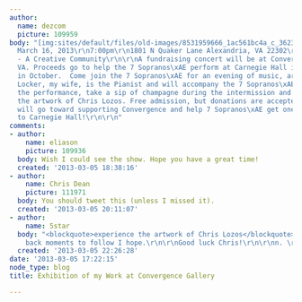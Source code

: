 ```yaml
---
author:
  name: dezcom
  picture: 109959
body: "[img:sites/default/files/old-images/8531959666_1ac561bc4a_c_3623.jpg]\r\n\r\nSaturday,
  March 16, 2013\r\n7:00pm\r\n1801 N Quaker Lane Alexandria, VA 22302\r\n\r\nConvergence
  - A Creative Community\r\n\r\nA fundraising concert will be at Convergence in Alexandria,
  VA. Proceeds go to help the 7 Sopranos\xAE perform at Carnegie Hall in New York
  in October.  Come join the 7 Sopranos\xAE for an evening of music, art and champagne!\r\nRuth
  Locker, my wife, is the Pianist and will accompany the 7 Sopranos\xAE concert\r\n\r\nEnjoy
  the performance, take a sip of champagne during the intermission and experience
  the artwork of Chris Lozos. Free admission, but donations are accepted. Donations
  will go toward supporting Convergence and help 7 Sopranos\xAE get one step closer
  to Carnegie Hall!\r\n\r\n"
comments:
- author:
    name: eliason
    picture: 109936
  body: Wish I could see the show. Hope you have a great time!
  created: '2013-03-05 18:38:16'
- author:
    name: Chris Dean
    picture: 111971
  body: You should tweet this (unless I missed it).
  created: '2013-03-05 20:11:07'
- author:
    name: 5star
  body: "<blockquote>experience the artwork of Chris Lozos</blockquote>\r\n\r\nFlash
    back moments to follow I hope.\r\n\r\nGood luck Chris!\r\n\r\nn. \r\n"
  created: '2013-03-05 22:26:28'
date: '2013-03-05 17:22:15'
node_type: blog
title: Exhibition of my Work at Convergence Gallery

---
```

